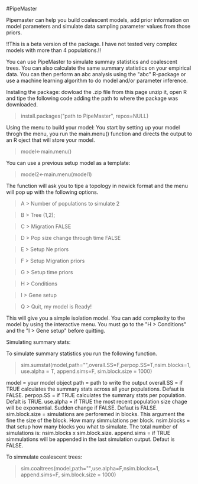 #PipeMaster

Pipemaster can help you build coalescent models, add prior information on model parameters and simulate data sampling parameter values from those priors.

!!This is a beta version of the package. I have not tested very complex models with more than 4 populations.!!

You can use PipeMaster to simulate summay statistics and coalescent trees. You can also calculate the same summary statistics on your empirical data. You can then perform an abc analysis using the "abc" R-package or use a machine learning algorithm to do model and/or parameter inference.

Instaling the package:
dowload the .zip file from this page unzip it, open R and tipe the following code adding the path to where the package was downloaded.

> install.packages("path to PipeMaster", repos=NULL)

Using the menu to build your model:
You start by setting up your model throgh the menu, you run the main.menu() function and directs the output to an R oject that will store your model.

> model<-main.menu()

You can use a previous setup model as a template:

> model2<-main.menu(model1)

The function will ask you to tipe a topology in newick format and the menu will pop up with the following options.


> A > Number of populations to simulate      2

> B > Tree                                   (1,2);

> C > Migration                              FALSE

> D > Pop size change through time           FALSE

> E > Setup Ne priors

> F > Setup Migration priors

> G > Setup time priors 

> H > Conditions

> I > Gene setup

> Q > Quit, my model is Ready!

This will give you a simple isolation model. You can add complexity to the model by using the interactive menu.
You must go to the "H > Conditions" and the "I > Gene setup" before quitting.

Simulating summary stats:

To simulate summary statistics you run the following function.

> sim.sumstat(model,path="",overall.SS=F,perpop.SS=T,nsim.blocks=1,use.alpha = T, append.sims=F, sim.block.size = 1000)

model = your model object
path = path to write the output
overall.SS = if TRUE calculates the summary stats across all your populations. Defaut is FALSE.
perpop.SS = if TRUE calculates the summary stats per population. Defalt is TRUE.
use.alpha = if TRUE the most recent population size chage will be exponential. Sudden change if FALSE. Defaut is FALSE.
sim.block.size = simulations are perforemed in blocks. This argument the fine the size of the block. How many simmulations per block.
nsim.blocks = that setup how many blocks you what to simulate. The total number of simulations is: nsim.blocks x sim.block.size.
append.sims = if TRUE simmulations will be appended in the last simulation output. Defaut is FALSE.

To simmulate coalescent trees:

> sim.coaltrees(model,path="",use.alpha=F,nsim.blocks=1, append.sims=F, sim.block.size = 1000)


